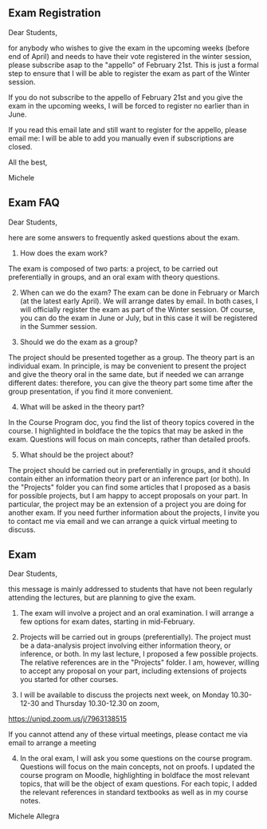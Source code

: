 
## Exam Registration 
Dear Students,

for anybody who wishes to give the exam in the upcoming weeks (before end of April) and needs to have their vote registered in the winter session, please subscribe asap to the "appello" of February 21st.  This is just a formal step to ensure that I will be able to register the exam as part of the Winter session.

If you do not subscribe to the appello of February 21st and you give the exam in the upcoming weeks, I will be forced to register no earlier than in June.

If you read this email late and still want to register for the appello, please email me: I will be able to add you manually even if subscriptions are closed.

All the best,

Michele


## Exam FAQ
Dear Students,

here are some answers to frequently asked questions about the exam.

1) How does the exam work?

The exam is composed of two parts: a project, to be carried out preferentially in groups, and an oral exam with theory questions.

2)  When can we do the exam?
The exam can be done in February or March (at the latest early April). We will arrange dates by email. In both cases, I will officially register the exam as part of the Winter session. Of course, you can do the exam in June or July, but in this case it will be registered in the Summer session.

3) Should we do the exam as a group? 

The project should be presented together as a group. The theory part is an individual exam. In principle, is may be convenient to present the project and give the theory oral in the same date, but if needed we can arrange different dates: therefore, you can give the theory part some time after the group presentation, if you find it more convenient.

4) What will be asked in the theory part?

In the Course Program doc, you find the list of theory topics covered in the course. I highlighted in boldface the the topics that may be asked in the exam. Questions will focus on main concepts, rather than detailed proofs.

5) What should be the project about?

The project should be carried out in preferentially in groups, and it should contain either an information theory part or an inference part (or both). In the "Projects" folder you can find some articles that I proposed as a basis for possible projects, but I am happy to accept proposals on your part. In particular, the project may be an extension of a project you are doing for another exam. If you need further information about the projects, I invite you to contact me via email and we can arrange a quick virtual meeting to discuss.


## Exam 
Dear Students,

this message is mainly addressed to students that have not been regularly attending the lectures, but are planning to give the exam.

1) The exam will involve a project and an oral examination. I will arrange a few options for exam dates, starting in mid-February.

2) Projects will be carried out in groups (preferentially). The project must be a data-analysis project involving either information theory, or inference, or both. In my last lecture, I proposed a few possible projects. The relative references are in the "Projects" folder. I am, however, willing to accept any proposal on your part, including extensions of projects you started for other courses.

3) I will be available to discuss the projects next week, on Monday 10.30-12-30  and Thursday 10.30-12.30 on zoom,

https://unipd.zoom.us/j/7963138515

If you cannot attend any of these virtual meetings, please contact me via email to arrange a meeting

4)  In the oral exam, I will  ask you some questions on the course program. Questions will focus on the main concepts, not on proofs. I updated the course program on Moodle, highlighting in boldface the most relevant topics, that will be the object of exam questions. For each topic, I added the relevant references in standard textbooks as well as in my course notes.

Michele Allegra
